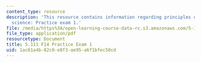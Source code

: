 ```yaml
---
content_type: resource
description: 'This resource contains information regarding principles of chemical
  science: Practice exam 1.'
file: /media/https%3A/open-learning-course-data-rc.s3.amazonaws.com/5-111sc-principles-of-chemical-science-fall-2014/1ac61a4b82c0e8f3ae95a6f1bfec50cd_MIT5_111F14_PractExam1.pdf
file_type: application/pdf
resourcetype: Document
title: 5.111 F14 Practice Exam 1
uid: 1ac61a4b-82c0-e8f3-ae95-a6f1bfec50cd
---
```

